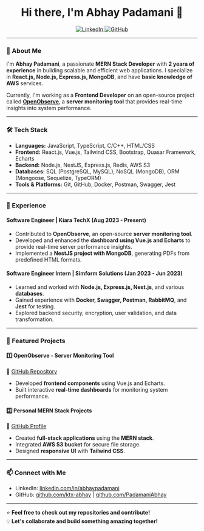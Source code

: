 <h1 align="center">Hi there, I'm Abhay Padamani 👋</h1>

<p align="center">
  <a href="https://www.linkedin.com/in/abhaypadamani/">
    <img src="https://img.shields.io/badge/LinkedIn-Profile-blue?logo=linkedin&style=for-the-badge" alt="LinkedIn">
  </a>
  <a href="https://github.com/ktx-abhay">
    <img src="https://img.shields.io/badge/GitHub-Profile-black?logo=github&style=for-the-badge" alt="GitHub">
  </a>
</p>

---

### 🚀 About Me

I'm **Abhay Padamani**, a passionate **MERN Stack Developer** with **2 yeara of experience** in building scalable and efficient web applications. I specialize in **React.js, Node.js, Express.js, MongoDB**, and have **basic knowledge of AWS** services.

Currently, I'm working as a **Frontend Developer** on an open-source project called **[OpenObserve](https://github.com/openobserve/openobserve)**, a **server monitoring tool** that provides real-time insights into system performance.

---

### 🛠️ Tech Stack

- **Languages:** JavaScript, TypeScript, C/C++, HTML/CSS
- **Frontend:** React.js, Vue.js, Tailwind CSS, Bootstrap, Quasar Framework, Echarts
- **Backend:** Node.js, NestJS, Express.js, Redis, AWS S3
- **Databases:** SQL (PostgreSQL, MySQL), NoSQL (MongoDB), ORM (Mongoose, Sequelize, TypeORM)
- **Tools & Platforms:** Git, GitHub, Docker, Postman, Swagger, Jest

---

### 💼 Experience

#### **Software Engineer | Kiara TechX** (Aug 2023 - Present)
- Contributed to **OpenObserve**, an open-source **server monitoring tool**.
- Developed and enhanced the **dashboard using Vue.js and Echarts** to provide real-time server performance insights.
- Implemented a **NestJS project with MongoDB**, generating PDFs from predefined HTML formats.

#### **Software Engineer Intern | Simform Solutions** (Jan 2023 - Jun 2023)
- Learned and worked with **Node.js, Express.js, Nest.js**, and various **databases**.
- Gained experience with **Docker, Swagger, Postman, RabbitMQ**, and **Jest** for testing.
- Explored backend security, encryption, user validation, and data transformation.

---

### 📌 Featured Projects

#### **1️⃣ OpenObserve - Server Monitoring Tool**
🔗 [GitHub Repository](https://github.com/openobserve/openobserve)  
- Developed **frontend components** using Vue.js and Echarts.
- Built interactive **real-time dashboards** for monitoring system performance.

#### **2️⃣ Personal MERN Stack Projects**
🔗 [GitHub Profile](https://github.com/PadamaniAbhay)  
- Created **full-stack applications** using the **MERN stack**.
- Integrated **AWS S3 bucket** for secure file storage.
- Designed **responsive UI** with **Tailwind CSS**.

---

### 📫 Connect with Me

- LinkedIn: [linkedin.com/in/abhaypadamani](https://www.linkedin.com/in/abhaypadamani/)
- GitHub: [github.com/ktx-abhay](https://github.com/ktx-abhay) | [github.com/PadamaniAbhay](https://github.com/PadamaniAbhay)

---

⭐ **Feel free to check out my repositories and contribute!**  
💡 **Let's collaborate and build something amazing together!**
